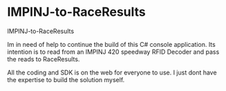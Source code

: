 # IMPINJ-to-RaceResults
IMPINJ-to-RaceResults

Im in need of help to continue the build of this C# console application. Its intention is to read from an IMPINJ 420 speedway RFID Decoder and pass the reads to RaceResults. 

All the coding and SDK is on the web for everyone to use. I just dont have the expertise to build the solution myself.
